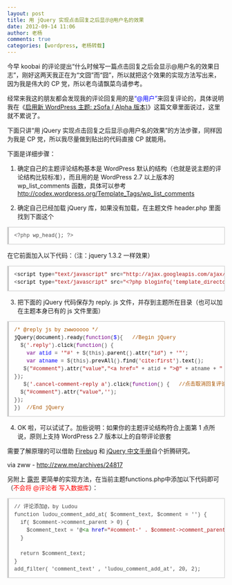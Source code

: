 ```yaml
---
layout: post
title: 用 jQuery 实现点击回复之后显示@用户名的效果
date: 2012-09-14 11:06
author: 老杨
comments: true
categories: [wordpress, 老杨转载]
---
```

今早 koobai 的评论提出“什么时候写一篇点击回复之后会显示@用户名的效果日志”，刚好这两天我正在为“文囧”而“囧”，所以就把这个效果的实现方法写出来，因为我是伟大的 CP 党，所以老鸟请飘菜鸟请参考。

经常来我这的朋友都会发现我的评论回复用的是<span style = "color:blue;">“@用户”</span>来回复评论的，具体说明我在《<a href="http://zww.me/archives/24762" target="_blank">启用新 WordPress 主题: zSofa ( Alpha 版本)</a>》这篇文章里面说过，这里就不累说了。

<!--more-->

下面只讲“用 jQuery 实现点击回复之后显示@用户名的效果”的方法步骤，同样因为我是 CP 党，所以我尽量做到贴出的代码直接 CP 就能用。

下面是详细步骤：

1. 确定自己的主题评论结构基本是 WordPress 默认的结构（也就是说主题的评论结构比较标准），而且用的是 WordPress 2.7 以上版本的 wp_list_comments 函数，具体可以参考 <a href="http://codex.wordpress.org/Template_Tags/wp_list_comments" target="_blank">http://codex.wordpress.org/Template_Tags/wp_list_comments</a>

2. 确定自己已经加载 jQuery 库，如果没有加载，在主题文件 header.php 里面找到下面这个

<pre style="margin:15px 0;font:100 12px/18px monaco, andale mono, courier new;padding:10px 12px;border:#ccc 1px solid;border-left-width:4px;background-color:#fefefe;box-shadow:0 0 4px #eee;word-break:break-all;word-wrap:break-word;color:#444"><span style="color:#555">&lt;?php</span> <span style="color:#@cm-word">wp_head</span>(); <span style="color:#555">?&gt;</span></pre>

在它前面加入以下代码：（注：jquery 1.3.2 一样效果）

<pre style="margin:15px 0;font:100 12px/18px monaco, andale mono, courier new;padding:10px 12px;border:#ccc 1px solid;border-left-width:4px;background-color:#fefefe;box-shadow:0 0 4px #eee;word-break:break-all;word-wrap:break-word;color:#444">&lt;<span style="color:#000">script</span> <span style="color:#000">type</span>=<span style="color:#a11">"text/javascript"</span> <span style="color:#000">src</span>=<span style="color:#a11">"http://ajax.googleapis.com/ajax/libs/jquery/1.2.6/jquery.min.js"</span>&gt;&lt;<span style="color:#a11">/script&gt;</span><br>&lt;<span style="color:#000">script</span> <span style="color:#000">type</span>=<span style="color:#a11">"text/javascript"</span> <span style="color:#000">src</span>=<span style="color:#a11">"&lt;?php bloginfo('template_directory'); ?&gt;/reply.js"</span>&gt;&lt;<span style="color:#a11">/script&gt;</span></pre>

3. 把下面的 jQuery 代码保存为 reply. js 文件，并存到主题所在目录（也可以加在主题本身已有的 js 文件里面）

<pre style="margin:15px 0;font:100 12px/18px monaco, andale mono, courier new;padding:10px 12px;border:#ccc 1px solid;border-left-width:4px;background-color:#fefefe;box-shadow:0 0 4px #eee;word-break:break-all;word-wrap:break-word;color:#444"><span style="color:#a50">/* @reply js by zwwooooo */</span><br><span style="color:#000">jQuery</span>(<span style="color:#000">document</span>).<span style="color:#000">ready</span>(<span style="color:#708">function</span>(<span style="color:#00f">$</span>){	<span style="color:#a50">//Begin jQuery</span><br>	<span style="color:#000-2">$</span>(<span style="color:#a11">'.reply'</span>).<span style="color:#000">click</span>(<span style="color:#708">function</span>() {<br>	<span style="color:#708">var</span> <span style="color:#00f">atid</span> = <span style="color:#a11">'"#'</span> + <span style="color:#000-2">$</span>(<span style="color:#000-2">this</span>).<span style="color:#000">parent</span>().<span style="color:#000">attr</span>(<span style="color:#a11">"id"</span>) + <span style="color:#a11">'"'</span>;<br>	<span style="color:#708">var</span> <span style="color:#00f">atname</span> = <span style="color:#000-2">$</span>(<span style="color:#000-2">this</span>).<span style="color:#000">prevAll</span>().<span style="color:#000">find</span>(<span style="color:#a11">'cite:first'</span>).<span style="color:#000">text</span>();<br>	<span style="color:#000-2">$</span>(<span style="color:#a11">"#comment"</span>).<span style="color:#000">attr</span>(<span style="color:#a11">"value"</span>,<span style="color:#a11">"&lt;a href="</span> + <span style="color:#000-2">atid</span> + <span style="color:#a11">"&gt;@"</span> + <span style="color:#000-2">atname</span> + <span style="color:#a11">" &lt;/a&gt;"</span>).<span style="color:#000">focus</span>();<br>});<br>	<span style="color:#000-2">$</span>(<span style="color:#a11">'.cancel-comment-reply a'</span>).<span style="color:#000">click</span>(<span style="color:#708">function</span>() {	<span style="color:#a50">//点击取消回复评论清空评论框的内容</span><br>	<span style="color:#000-2">$</span>(<span style="color:#a11">"#comment"</span>).<span style="color:#000">attr</span>(<span style="color:#a11">"value"</span>,<span style="color:#a11">''</span>);<br>});<br>})	<span style="color:#a50">//End jQuery</span></pre>

4. OK 啦，可以试试了。加些说明：如果你的主题评论结构符合上面第 1 点所说，原则上支持 WordPress 2.7 版本以上的自带评论嵌套

需要了解原理的可以借助 <a href="https://www.getfirebug.com/" target="_blank">Firebug</a> 和 <a href="http://www.php100.com/manual/jquery/" target="_blank">jQuery 中文手册</a>自个折腾研究。

via zww - http://zww.me/archives/24817

另附上 <a href="http://www.ludou.org/wordpress-comment-reply-add-at.html" target="_blank">露兜</a> 更简单的实现方法，在当前主题functions.php中添加以下代码即可（<span style = "color:red;">不会将 @评论者 写入数据库</span>）：
<pre style="margin:15px 0;font:100 12px/18px monaco, andale mono, courier new;padding:10px 12px;border:#ccc 1px solid;border-left-width:4px;background-color:#fefefe;box-shadow:0 0 4px #eee;word-break:break-all;word-wrap:break-word;color:#444">// 评论添加@，by Ludou<br>function ludou_comment_add_at( $comment_text, $comment = '') {<br>  if( $comment-&gt;comment_parent &gt; 0) {<br>    $comment_text = '@<span style="color:#170">&lt;a</span> <span style="color:#00c">href</span>=<span style="color:#a11">"#comment-' . $comment-&gt;comment_parent . '"</span><span style="color:#170">&gt;</span>'.get_comment_author( $comment-&gt;comment_parent ) . '<span style="color:#170">&lt;/a</span><span style="color:#170">&gt;</span> ' . $comment_text;<br>  }<br><br>  return $comment_text;<br>}<br>add_filter( 'comment_text' , 'ludou_comment_add_at', 20, 2);</pre>
